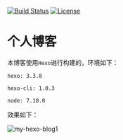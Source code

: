 [![Build Status](https://api.travis-ci.org/elkan1788/my-hexo-blog.svg?branch=master)](https://travis-ci.org/elkan1788/my-hexo-blog)
[![License](https://img.shields.io/badge/license-Apache%202-4EB1BA.svg)](https://www.apache.org/licenses/LICENSE-2.0.html)


# 个人博客

本博客使用`Hexo`进行构建的，环境如下：

```
hexo: 3.3.8

hexo-cli: 1.0.3

node: 7.10.0
```

效果如下：

![my-hexo-blog1](http://7xi700.com1.z0.glb.clouddn.com/my-hexo-blog2.png-alias)

